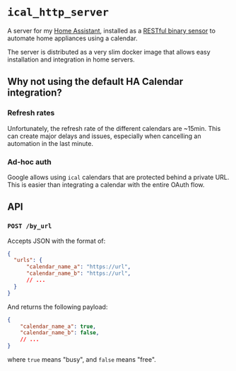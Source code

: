 # `ical_http_server`

A server for my [Home Assistant](https://www.home-assistant.io/), installed as a [RESTful binary sensor](https://www.home-assistant.io/integrations/binary_sensor.rest/) to automate home appliances using a calendar.

The server is distributed as a very slim docker image that allows easy installation and integration in home servers.

## Why not using the default HA Calendar integration?


### Refresh rates

Unfortunately, the refresh rate of the different calendars are ~15min. This can create major delays and issues, especially when cancelling an automation in the last minute.

### Ad-hoc auth

Google allows using `ical` calendars that are protected behind a private URL. This is easier than integrating a calendar with the entire OAuth flow.

## API

### `POST /by_url`

Accepts JSON with the format of:

```json
{
  "urls": {
      "calendar_name_a": "https://url",
      "calendar_name_b": "https://url",
      // ...
  }
}
```

And returns the following payload:

```json
{
    "calendar_name_a": true,
    "calendar_name_b": false,
    // ...
}
```

where `true` means "busy", and `false` means "free".